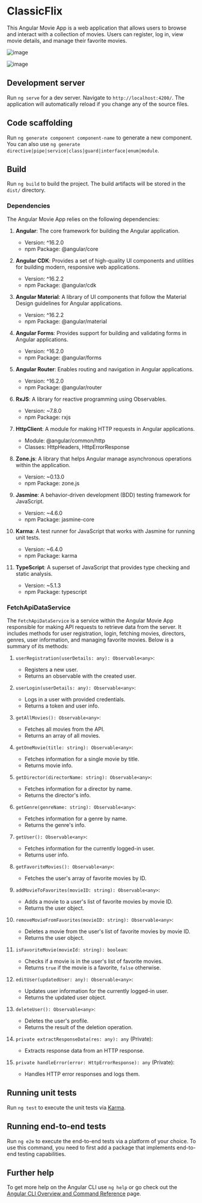 # ClassicFlix

This Angular Movie App is a web application that allows users to browse and interact with a collection of movies. Users can register, log in, view movie details, and manage their favorite movies.

![image](https://github.com/DavidJFigueroa/classicFlix-Angular-App/assets/122026800/b7a7bb0c-1cb5-40f7-b311-11da4f2bda1e.png)

![image](https://github.com/DavidJFigueroa/classicFlix-Angular-App/assets/122026800/5f8c2ffc-eadf-461e-82df-f3cf847aca59.png)

## Development server

Run `ng serve` for a dev server. Navigate to `http://localhost:4200/`. The application will automatically reload if you change any of the source files.

## Code scaffolding

Run `ng generate component component-name` to generate a new component. You can also use `ng generate directive|pipe|service|class|guard|interface|enum|module`.

## Build

Run `ng build` to build the project. The build artifacts will be stored in the `dist/` directory.

### Dependencies

The Angular Movie App relies on the following dependencies:

1. **Angular**: The core framework for building the Angular application.

   - Version: ^16.2.0
   - npm Package: @angular/core

2. **Angular CDK**: Provides a set of high-quality UI components and utilities for building modern, responsive web applications.

   - Version: ^16.2.2
   - npm Package: @angular/cdk

3. **Angular Material**: A library of UI components that follow the Material Design guidelines for Angular applications.

   - Version: ^16.2.2
   - npm Package: @angular/material

4. **Angular Forms**: Provides support for building and validating forms in Angular applications.

   - Version: ^16.2.0
   - npm Package: @angular/forms

5. **Angular Router**: Enables routing and navigation in Angular applications.

   - Version: ^16.2.0
   - npm Package: @angular/router

6. **RxJS**: A library for reactive programming using Observables.

   - Version: ~7.8.0
   - npm Package: rxjs

7. **HttpClient**: A module for making HTTP requests in Angular applications.

   - Module: @angular/common/http
   - Classes: HttpHeaders, HttpErrorResponse

8. **Zone.js**: A library that helps Angular manage asynchronous operations within the application.

   - Version: ~0.13.0
   - npm Package: zone.js

9. **Jasmine**: A behavior-driven development (BDD) testing framework for JavaScript.

   - Version: ~4.6.0
   - npm Package: jasmine-core

10. **Karma**: A test runner for JavaScript that works with Jasmine for running unit tests.

    - Version: ~6.4.0
    - npm Package: karma

11. **TypeScript**: A superset of JavaScript that provides type checking and static analysis.

    - Version: ~5.1.3
    - npm Package: typescript

### FetchApiDataService

The `FetchApiDataService` is a service within the Angular Movie App responsible for making API requests to retrieve data from the server. It includes methods for user registration, login, fetching movies, directors, genres, user information, and managing favorite movies. Below is a summary of its methods:

1. `userRegistration(userDetails: any): Observable<any>`:

   - Registers a new user.
   - Returns an observable with the created user.

2. `userLogin(userDetails: any): Observable<any>`:

   - Logs in a user with provided credentials.
   - Returns a token and user info.

3. `getAllMovies(): Observable<any>`:

   - Fetches all movies from the API.
   - Returns an array of all movies.

4. `getOneMovie(title: string): Observable<any>`:

   - Fetches information for a single movie by title.
   - Returns movie info.

5. `getDirector(directorName: string): Observable<any>`:

   - Fetches information for a director by name.
   - Returns the director's info.

6. `getGenre(genreName: string): Observable<any>`:

   - Fetches information for a genre by name.
   - Returns the genre's info.

7. `getUser(): Observable<any>`:

   - Fetches information for the currently logged-in user.
   - Returns user info.

8. `getFavoriteMovies(): Observable<any>`:

   - Fetches the user's array of favorite movies by ID.

9. `addMovieToFavorites(movieID: string): Observable<any>`:

   - Adds a movie to a user's list of favorite movies by movie ID.
   - Returns the user object.

10. `removeMovieFromFavorites(movieID: string): Observable<any>`:

    - Deletes a movie from the user's list of favorite movies by movie ID.
    - Returns the user object.

11. `isFavoriteMovie(movieId: string): boolean`:

    - Checks if a movie is in the user's list of favorite movies.
    - Returns `true` if the movie is a favorite, `false` otherwise.

12. `editUser(updatedUser: any): Observable<any>`:

    - Updates user information for the currently logged-in user.
    - Returns the updated user object.

13. `deleteUser(): Observable<any>`:

    - Deletes the user's profile.
    - Returns the result of the deletion operation.

14. `private extractResponseData(res: any): any` (Private):

    - Extracts response data from an HTTP response.

15. `private handleError(error: HttpErrorResponse): any` (Private):
    - Handles HTTP error responses and logs them.

## Running unit tests

Run `ng test` to execute the unit tests via [Karma](https://karma-runner.github.io).

## Running end-to-end tests

Run `ng e2e` to execute the end-to-end tests via a platform of your choice. To use this command, you need to first add a package that implements end-to-end testing capabilities.

## Further help

To get more help on the Angular CLI use `ng help` or go check out the [Angular CLI Overview and Command Reference](https://angular.io/cli) page.
